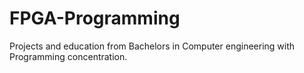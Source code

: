 # FPGA-Programming
Projects and education from Bachelors in Computer engineering with Programming concentration.
